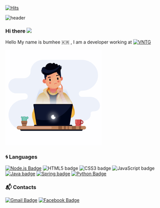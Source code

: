 [![Hits](https://hits.seeyoufarm.com/api/count/incr/badge.svg?url=https%3A%2F%2Fgithub.com%2Fbume-lee&count_bg=%2379C83D&title_bg=%23555555&icon=&icon_color=%23E7E7E7&title=hits&edge_flat=false)](https://hits.seeyoufarm.com)


![header](https://capsule-render.vercel.app/api?type=waving&height=200&text=Carpediem😎&fontAlign=80&fontAlignY=40&color=gradient)


### Hi there <img src="https://media.giphy.com/media/hvRJCLFzcasrR4ia7z/giphy.gif" width="30px">

Hello My name is bumhee 🇰🇷 , I am a developer working at [![VNTG](https://img.shields.io/badge/VNTG-Corp-red?style=flat-square&logoColor=white)](https://blog.vntgcorp.com/)


<img src="https://github.com/bume-lee/bume-lee/blob/master/animation.gif?raw=true" width="300">

### :cyclone: Languages
<!-- 
![PYTHON](https://img.shields.io/badge/PYTHON-%E2%98%85%E2%98%86%E2%98%86%E2%98%86%E2%98%86-0696D7?style=plastic&logo=Python&logoColor=white) ![JAVA](https://img.shields.io/badge/JAVA&J2EE-%E2%98%85%E2%98%85%E2%98%85%E2%98%85%E2%98%86-3DDC84?style=plastic&logo=java&logoColor=white)  
-->
[![Node.js Badge](https://img.shields.io/badge/Node.js-339933?style=flat-square&logo=Node.js&logoColor=white)](https://nodejs.org/)
![HTML5 badge](https://img.shields.io/badge/-HTML5-E34F26?style=flat-square&logo=HTML5&logoColor=white)
![CSS3 badge](https://img.shields.io/badge/-CSS3-1572B6?style=flat-square&logo=CSS3&logoColor=white)
![JavaScript badge](https://img.shields.io/badge/-JavaScript-F29400?style=flat-square&logo=javascript&logoColor=white)
[![Java badge](https://img.shields.io/badge/-JAVA-007396?style=flat-square&logo=java&logoColor=white&link=https://www.java.com)](https://www.java.com)
[![Spring badge](https://img.shields.io/badge/-Spring_Boot-6DB33F?style=flat-square&logo=spring&logoColor=white&link=https://spring.io/projects/spring-boot)](https://spring.io/projects/spring-boot)
[![Python Badge](https://img.shields.io/badge/Python-181717?style=flat-square&logo=Github&logoColor=white&link=https://github.com/bume-lee/)](https://github.com/bume-lee)


### :mailbox_with_mail: Contacts
[![Gmail Badge](https://img.shields.io/badge/Gmail-d14836?style=flat-square&logo=Gmail&logoColor=white&link=mailto:bum825@gmail.com)](mailto:harimkang4422@gmail.com) [![Facebook Badge](https://img.shields.io/badge/facebook-1877f2?style=flat-square&logo=facebook&logoColor=white&link=https://www.facebook.com/lbums)](https://www.facebook.com/lbums) 
